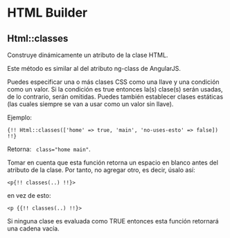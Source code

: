 # HTML Builder

## Html::classes

Construye dinámicamente un atributo de la clase HTML.

Este método es similar al del atributo ng-class de AngularJS.

Puedes especificar una o más clases CSS como una llave y una condición como un valor. Si la condición es true entonces la(s) clase(s) serán usadas, de lo contrario, serán omitidas.  Puedes también establecer clases estáticas (las cuales siempre se van a usar como un valor sin llave).

Ejemplo:

`{!! Html::classes(['home' => true, 'main', 'no-uses-esto' => false]) !!}`

Retorna: ` class="home main"`.

Tomar en cuenta que esta función retorna un espacio en blanco antes del atributo de la clase. Por tanto, no agregar otro, es decir, úsalo así:

`<p{!! classes(..) !!}>`

en vez de esto:

`<p {{!! classes(..) !!}>`

Si ninguna clase es evaluada como TRUE entonces esta función retornará una cadena vacía.
